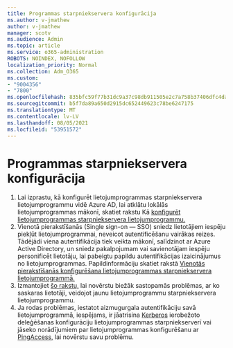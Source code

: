 ```yaml
---
title: Programmas starpniekservera konfigurācija
ms.author: v-jmathew
author: v-jmathew
manager: scotv
ms.audience: Admin
ms.topic: article
ms.service: o365-administration
ROBOTS: NOINDEX, NOFOLLOW
localization_priority: Normal
ms.collection: Adm_O365
ms.custom:
- "9004356"
- "7800"
ms.openlocfilehash: 835bfc59f77b31dc9a37c98db911505e2c7a758b37406dfc4da2d139afa61db5
ms.sourcegitcommit: b5f7da89a650d2915dc652449623c78be6247175
ms.translationtype: MT
ms.contentlocale: lv-LV
ms.lasthandoff: 08/05/2021
ms.locfileid: "53951572"
---
```

# <a name="app-proxy-configuration"></a>Programmas starpniekservera konfigurācija

1. Lai izprastu, kā konfigurēt lietojumprogrammas starpniekservera lietojumprogrammu vidē Azure AD, lai atklātu lokālās lietojumprogrammas mākonī, skatiet rakstu Kā [konfigurēt lietojumprogrammas starpniekservera lietojumprogrammu.](https://docs.microsoft.com/azure/active-directory/application-proxy-config-how-to)
2. Vienotā pierakstīšanās (Single sign-on — SSO) sniedz lietotājiem iespēju piekļūt lietojumprogrammai, neveicot autentificēšanu vairākas reizes. Tādējādi viena autentifikācija tiek veikta mākonī, salīdzinot ar Azure Active Directory, un sniedz pakalpojumam vai savienotājam iespēju personificēt lietotāju, lai pabeigtu papildu autentifikācijas izaicinājumus no lietojumprogrammas. Papildinformāciju skatiet rakstā [Vienotās pierakstīšanās konfigurēšana lietojumprogrammas starpniekservera lietojumprogrammā.](https://docs.microsoft.com/azure/active-directory/application-proxy-config-sso-how-to)
3. Izmantojiet [šo rakstu,](https://docs.microsoft.com/azure/active-directory/application-proxy-config-problem) lai novērstu biežāk sastopamās problēmas, ar ko saskaras lietotāji, veidojot jaunu lietojumprogrammu starpniekservera lietojumprogrammu.
4. Ja rodas problēmas, iestatot aizmugurgala autentifikāciju savā lietojumprogrammā, iespējams, ir jāatrisina [Kerberos](https://docs.microsoft.com/azure/active-directory/application-proxy-back-end-kerberos-constrained-delegation-how-to) ierobežoto deleģēšanas konfigurāciju lietojumprogrammas starpniekserverī vai jāseko norādījumiem par lietojumprogrammas konfigurēšanu ar [PingAccess,](https://docs.microsoft.com/azure/active-directory/application-proxy-back-end-ping-access-how-to) lai novērstu savu problēmu.
